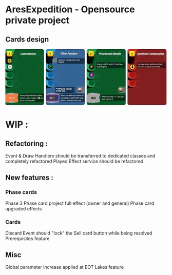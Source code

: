 # AresExpedition - Opensource private project
## Cards design
![image](https://github.com/Mylaana/AresExpedition/blob/main/ressources/images/cards%20design.png)

# WIP : 
## Refactoring :
Event & Draw Handlers should be transferred to dedicated classes and completely refactored
Played Effect service should be refactored

## New features :
### Phase cards
Phase 3
Phase card project full effect (owner and general)
Phase card upgraded effects

### Cards
Discard Event should "lock" the Sell card button while being resolved
Prerequisites feature

## Misc
Global parameter increase applied at EOT
Lakes feature